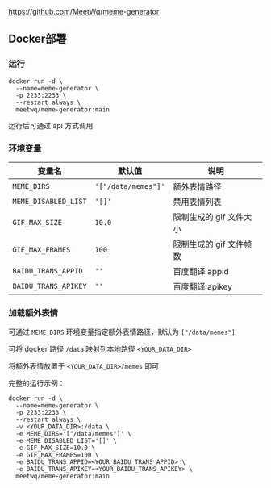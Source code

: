 https://github.com/MeetWq/meme-generator

## Docker部署

### 运行

```shell
docker run -d \
  --name=meme-generator \
  -p 2233:2233 \
  --restart always \
  meetwq/meme-generator:main
```

运行后可通过 api 方式调用


### 环境变量

| 变量名 | 默认值 | 说明 |
| --- | --- | --- |
| `MEME_DIRS` | `'["/data/memes"]'` | 额外表情路径 |
| `MEME_DISABLED_LIST` | `'[]'` | 禁用表情列表 |
| `GIF_MAX_SIZE` | `10.0` | 限制生成的 gif 文件大小 |
| `GIF_MAX_FRAMES` | `100` | 限制生成的 gif 文件帧数 |
| `BAIDU_TRANS_APPID` | `''` | 百度翻译 appid |
| `BAIDU_TRANS_APIKEY` | `''` | 百度翻译 apikey |


### 加载额外表情

可通过 `MEME_DIRS` 环境变量指定额外表情路径，默认为 `["/data/memes"]`

可将 docker 路径 `/data` 映射到本地路径 `<YOUR_DATA_DIR>`

将额外表情放置于 `<YOUR_DATA_DIR>/memes` 即可


完整的运行示例：

```shell
docker run -d \
  --name=meme-generator \
  -p 2233:2233 \
  --restart always \
  -v <YOUR_DATA_DIR>:/data \
  -e MEME_DIRS='["/data/memes"]' \
  -e MEME_DISABLED_LIST='[]' \
  -e GIF_MAX_SIZE=10.0 \
  -e GIF_MAX_FRAMES=100 \
  -e BAIDU_TRANS_APPID=<YOUR_BAIDU_TRANS_APPID> \
  -e BAIDU_TRANS_APIKEY=<YOUR_BAIDU_TRANS_APIKEY> \
  meetwq/meme-generator:main
```
